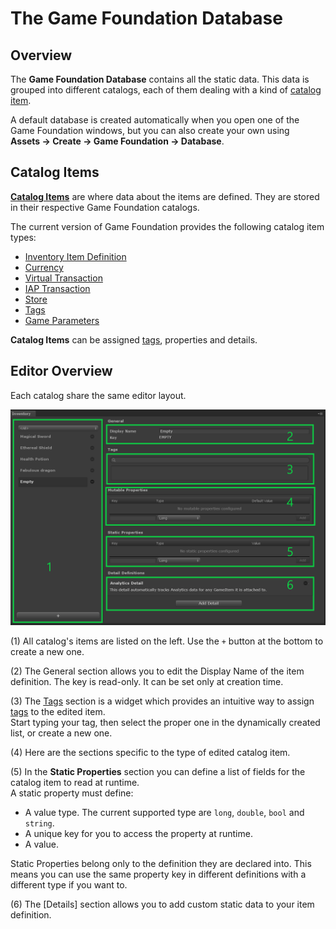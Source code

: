 # The Game Foundation Database

## Overview

The __Game Foundation Database__ contains all the static data.
This data is grouped into different catalogs, each of them dealing with a kind of [catalog item].

A default database is created automatically when you open one of the Game Foundation windows, but you can also create your own using __Assets → Create → Game Foundation → Database__.

## Catalog Items

__[Catalog Items]__ are where data about the items are defined.
They are stored in their respective Game Foundation catalogs.

The current version of Game Foundation provides the following catalog item types:

- [Inventory Item Definition]
- [Currency]
- [Virtual Transaction]
- [IAP Transaction]
- [Store]
- [Tags]
- [Game Parameters]

__Catalog Items__ can be assigned [tags], properties and details.

## Editor Overview

Each catalog share the same editor layout.

![Catalog item generic editor](images/catalog-item-generic-editor.png)

(1) All catalog's items are listed on the left.
  Use the `+` button at the bottom to create a new one.

(2) The General section allows you to edit the Display Name of the item definition.
  The key is read-only. It can be set only at creation time.

(3) The [Tags] section is a widget which provides an intuitive way to assign [tags] to the edited item.  
  Start typing your tag, then select the proper one in the dynamically created list, or create a new one.

(4) Here are the sections specific to the type of edited catalog item. 

(5) In the **Static Properties** section you can define a list of fields for the catalog item to read at runtime.\
  A static property must define:
  - A value type. The current supported type are `long`, `double`, `bool` and `string`.
  - A unique key for you to access the property at runtime.
  - A value.

  Static Properties belong only to the definition they are declared into.
  This means you can use the same property key in different definitions with a different type if you want to.

(6) The [Details] section allows you to add custom static data to your item definition.










[catalog item]:  #Catalog-Items
[catalog items]: #Catalog-Items

[inventory item definition]: CatalogItems/InventoryItemDefinition.md

[currency]: CatalogItems/Currency.md

[virtual transaction]: CatalogItems/VirtualTransaction.md

[iap transaction]: CatalogItems/IAPTransaction.md

[store]: CatalogItems/Store.md

[tags]: CatalogItems/Tag.md

[game parameters]: CatalogItems/GameParameter.md
